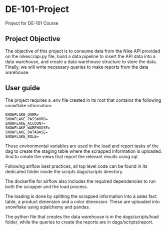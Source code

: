 # DE-101-Project

Project for DE-101 Course

## Project Objective

The objective of this project is to consume data from the Nike API provided on the nikescrapi.py file, build a data pipeline to insert the API data into a data warehouse, and create a data warehouse structure to store the data. Finally, we will write necessary queries to make reports from the data warehouse.

## User guide

The project requires a .env file created in its root that contains the following snowflake information:
```
SNOWFLAKE_USER=
SNOWFLAKE_PASSWORD=
SNOWFLAKE_ACCOUNT=
SNOWFLAKE_WAREHOUSE=
SNOWFLAKE_DATABASE=
SNOWFLAKE_ROLE=
```

These environmental variables are used in the load and report tasks of the dag to create the staging table where the scrapped information is uploaded. And to create the views that report the relevant results using sql.

Following airflow best practices, all top level code can be found in its dedicated folder inside the scripts dags/scripts directory. 

The dockerfile for airflow also includes the required dependencies to run both the scrapper and the load process. 

The loading is done by splitting the scrapped information into a sales fact table, a product dimension and a color dimension. These are uploaded into snowflake using sqlalchemy and pandas.

The python file that creates the data warehouse is in the dags/scripts/load folder, while the queries to create the reports are in dags/scripts/report.

[scrapper_readme]: ./scrapper/project_requirements.md
[scrapper_folder]: ./scrapper
